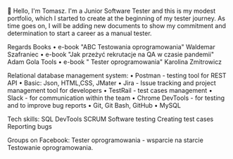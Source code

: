 👋 Hello, I'm Tomasz. I'm a Junior Software Tester and this is my modest portfolio,
which I started to create at the beginning of my tester journey.
As time goes on, I will be adding new documents to show my commitment and determination to start a career as a manual tester.


Regards Books 
• e-book "ABC Testowania oprogramowania" Waldemar Szafraniec
• e-book "Jak przeżyć rekrutacje na QA w czasie pandemii" Adam Gola Tools 
•	e-book " Tester oprogramowania" Karolina Zmitrowicz 
 

Relational database management system:
• Postman - testing tool for REST API 
• Basic: Json, HTML,CSS, JMater
• Jira - Issue tracking and project management tool for developers
• TestRail - test cases management 
• Slack - for communication within the team
• Chrome DevTools - for testing and to improve bug reports 
• Git, Git Bash, GitHub 
• MySQL

Tech skills:
SQL
DevTools
SCRUM
Software testing
Creating test cases
Reporting bugs

Groups on Facebook:
Tester oprogramowania - wsparcie na starcie
Testowanie oprogramowania.

